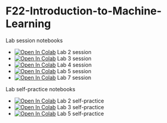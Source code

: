 # F22-Introduction-to-Machine-Learning

Lab session notebooks
- [![Open In Colab](https://colab.research.google.com/assets/colab-badge.svg)](https://colab.research.google.com/github/FleshRazer/F22-Introduction-to-Machine-Learning/blob/main/Lab-2/Lab-2-session.ipynb) Lab 2 session
- [![Open In Colab](https://colab.research.google.com/assets/colab-badge.svg)](https://colab.research.google.com/github/FleshRazer/F22-Introduction-to-Machine-Learning/blob/main/Lab-3/Lab-3-session.ipynb) Lab 3 session
- [![Open In Colab](https://colab.research.google.com/assets/colab-badge.svg)](https://colab.research.google.com/github/FleshRazer/F22-Introduction-to-Machine-Learning/blob/main/Lab-4/Lab-4-session.ipynb) Lab 4 session
- [![Open In Colab](https://colab.research.google.com/assets/colab-badge.svg)](https://colab.research.google.com/github/FleshRazer/F22-Introduction-to-Machine-Learning/blob/main/Lab-5/Lab-5-session.ipynb) Lab 5 session
- [![Open In Colab](https://colab.research.google.com/assets/colab-badge.svg)](https://colab.research.google.com/github/FleshRazer/F22-Introduction-to-Machine-Learning/blob/main/Lab-7/Lab-7-session.ipynb) Lab 7 session

Lab self-practice notebooks
- [![Open In Colab](https://colab.research.google.com/assets/colab-badge.svg)](https://colab.research.google.com/github/FleshRazer/F22-Introduction-to-Machine-Learning/blob/main/Lab-2/Lab-2-self-practice.ipynb) Lab 2 self-practice
- [![Open In Colab](https://colab.research.google.com/assets/colab-badge.svg)](https://colab.research.google.com/github/FleshRazer/F22-Introduction-to-Machine-Learning/blob/main/Lab-3/Lab-3-self-practice.ipynb) Lab 3 self-practice
- [![Open In Colab](https://colab.research.google.com/assets/colab-badge.svg)](https://colab.research.google.com/github/FleshRazer/F22-Introduction-to-Machine-Learning/blob/main/Lab-5/Lab-5-self-practice.ipynb) Lab 5 self-practice
